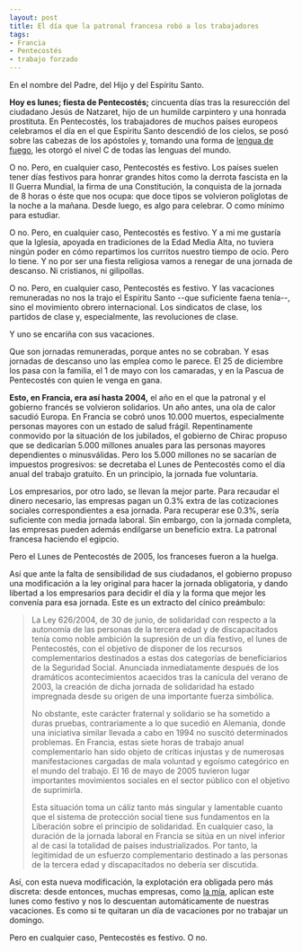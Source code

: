 ```yaml
---
layout: post
title: El día que la patronal francesa robó a los trabajadores
tags:
- Francia
- Pentecostés
- trabajo forzado
---
```


En el nombre del Padre, del Hijo y del Espíritu Santo.

**Hoy es lunes; fiesta de Pentecostés;** cincuenta días tras la resurección del ciudadano Jesús de Natzaret, hijo de un humilde carpintero y una honrada prostituta.  En Pentecostés, los trabajadores de muchos países europeos celebramos el día en el que Espíritu Santo descendió de los cielos, se posó sobre las cabezas de los apóstoles y, tomando una forma de [lengua de fuego](https://www.google.com/url?sa=i&rct=j&q=&esrc=s&source=images&cd=&cad=rja&docid=r-08zTvVoKsJXM&tbnid=4VhdaOb0FUhOjM:&ved=0CAUQjRw&url=http%3A%2F%2Fwww.todanoticia.com%2F41900%2Feligen-logo-rolling-stones-como%2F&ei=yAaZUZbHHYbTtAakkICQDg&bvm=bv.46751780,d.Yms&psig=AFQjCNGhnQ-_KW-P1XAFAJzjl0HmQPCcTw&ust=1369069638566143), les otorgó el nivel C de todas las lenguas del mundo.

O no. Pero, en cualquier caso, Pentecostés es festivo. Los países suelen tener días festivos para honrar grandes hitos como la derrota fascista en la II Guerra Mundial, la firma de una Constitución, la conquista de la jornada de 8 horas o éste que nos ocupa: que doce tipos se volvieron políglotas de la noche a la mañana. Desde luego, es algo para celebrar. O como mínimo para estudiar.

O no. Pero, en cualquier caso, Pentecostés es festivo. Y a mi me gustaría que la Iglesia, apoyada en tradiciones de la Edad Media Alta, no tuviera ningún poder en cómo repartimos los curritos nuestro tiempo de ocio. Pero lo tiene. Y no por ser una fiesta religiosa vamos a renegar de una jornada de descanso. Ni cristianos, ni gilipollas.

O no.  Pero, en cualquier caso, Pentecostés es festivo. Y las vacaciones remuneradas no nos la trajo el Espíritu Santo --que suficiente faena tenía--, sino el movimiento obrero internacional. Los sindicatos de clase, los partidos de clase y, especialmente, las revoluciones de clase.

Y uno se encariña con sus vacaciones.

Que son jornadas remuneradas, porque antes no se cobraban. Y esas jornadas de descanso uno las emplea como le parece. El 25 de diciembre los pasa con la familia, el 1 de mayo con los camaradas, y en la Pascua de Pentecostés con quien le venga en gana.

**Esto, en Francia, era así hasta 2004,** el año en el que la patronal y el gobierno francés se volvieron solidarios. Un año antes, una ola de calor sacudió Europa. En Francia se cobró unos 10.000 muertos, especialmente personas mayores con un estado de salud frágil. Repentinamente conmovido por la situación de los jubilados, el gobierno de Chirac propuso que se dedicarían 5.000 millones anuales para las personas mayores dependientes o minusválidas.  Pero los 5.000 millones no se sacarían de impuestos progresivos: se decretaba el Lunes de Pentecostés como el día anual del trabajo gratuito. En un principio, la jornada fue voluntaria.

Los empresarios, por otro lado, se llevan la mejor parte. Para recaudar el dinero necesario, las empresas pagan un 0.3% extra de las cotizaciones sociales correspondientes a esa jornada. Para recuperar ese 0.3%, sería suficiente con media jornada laboral. Sin embargo, con la jornada completa, las empresas pueden además endilgarse un beneficio extra. La patronal francesa haciendo el egipcio.

Pero el Lunes de Pentecostés de 2005, los franceses fueron a la huelga.

Así que ante la falta de sensibilidad de sus ciudadanos, el gobierno propuso una modificación a la ley original para hacer  la jornada obligatoria, y dando libertad a los empresarios para  decidir el día y la forma que mejor les convenía para esa jornada. Este es un extracto del cínico preámbulo:

> La Ley 626/2004, de 30 de junio, de solidaridad con respecto a la autonomía de las personas de la tercera edad y de discapacitados tenía como noble ambición la supresión de un día festivo, el lunes de Pentecostés, con el objetivo de disponer de los recursos complementarios destinados a estas dos categorías de beneficiarios de la Seguridad Social. Anunciada inmediatamente después de los dramáticos acontecimientos acaecidos tras la canícula del verano de 2003, la creación de dicha jornada de solidaridad ha estado impregnada desde su origen de una importante fuerza simbólica.
> 
> No obstante, este carácter fraternal y solidario se ha sometido a duras pruebas, contrariamente a lo que sucedió en Alemania, donde una iniciativa similar llevada a cabo en 1994 no suscitó determinados problemas. En Francia, estas siete horas de trabajo anual complementario han sido objeto de críticas injustas y de numerosas manifestaciones cargadas de mala voluntad y egoísmo categórico en el mundo del trabajo. El 16 de mayo de 2005 tuvieron lugar importantes movimientos sociales en el sector público con el objetivo de suprimirla.
> 
> Esta situación toma un cáliz tanto más singular y lamentable cuanto que el sistema de protección social tiene sus fundamentos en la Liberación sobre el principio de solidaridad. En cualquier caso, la duración de la jornada laboral en Francia se sitúa en un nivel inferior al de casi la totalidad de países industrializados. Por tanto, la legitimidad de un esfuerzo complementario destinado a las personas de la tercera edad y discapacitados no debería ser discutida.

Así, con esta nueva modificación, la explotación era obligada pero más discreta: desde entonces, muchas empresas, como [la mía](https://research.technicolor.com/rennes/), aplican este lunes como festivo y nos lo descuentan automáticamente de nuestras vacaciones. Es como si te quitaran un día de vacaciones por no trabajar un domingo.

Pero en cualquier caso, Pentecostés es festivo. O no.
